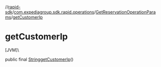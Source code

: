 //[rapid-sdk](../../../index.md)/[com.expediagroup.sdk.rapid.operations](../index.md)/[GetReservationOperationParams](index.md)/[getCustomerIp](get-customer-ip.md)

# getCustomerIp

[JVM]\

public final [String](https://docs.oracle.com/javase/8/docs/api/java/lang/String.html)[getCustomerIp](get-customer-ip.md)()
